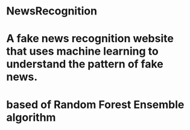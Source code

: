 # NewsRecognition
# A fake news recognition website that uses machine learning to understand the pattern of fake news.
# based of Random Forest Ensemble algorithm
